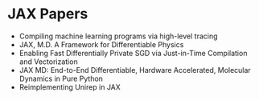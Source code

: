 # JAX Papers
<ul>

                             

 <li><a target="_blank" href="https://github.com/manjunath5496/JAX-Papers/blob/master/j(1).pdf" style="text-decoration:none;">Compiling machine learning programs via high-level tracing</a></li>

 <li><a target="_blank" href="https://github.com/manjunath5496/JAX-Papers/blob/master/j(2).pdf" style="text-decoration:none;">JAX, M.D.
A Framework for Differentiable Physics</a></li>

<li><a target="_blank" href="https://github.com/manjunath5496/JAX-Papers/blob/master/j(3).pdf" style="text-decoration:none;">Enabling Fast Differentially Private SGD
via Just-in-Time Compilation and Vectorization</a></li>
 <li><a target="_blank" href="https://github.com/manjunath5496/JAX-Papers/blob/master/j(4).pdf" style="text-decoration:none;">JAX MD: End-to-End Differentiable, Hardware Accelerated, Molecular Dynamics in Pure Python </a></li>                              
<li><a target="_blank" href="https://github.com/manjunath5496/JAX-Papers/blob/master/j(5).pdf" style="text-decoration:none;">Reimplementing Unirep in JAX</a></li>
</ul>
